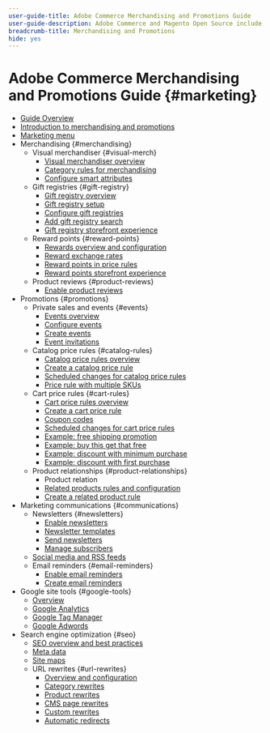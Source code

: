 ```yaml
---
user-guide-title: Adobe Commerce Merchandising and Promotions Guide
user-guide-description: Adobe Commerce and Magento Open Source include many tools that you can use to drive sales, create opportunities for customer engagement, and set up targeted promotions.
breadcrumb-title: Merchandising and Promotions
hide: yes
---
```


# Adobe Commerce Merchandising and Promotions Guide {#marketing}

- [Guide Overview](guide-overview.md)
- [Introduction to merchandising and promotions](introduction.md)
- [Marketing menu](marketing-menu.md)
- Merchandising {#merchandising}
  - Visual merchandiser {#visual-merch}
    - [Visual merchandiser overview](visual-merchandiser.md)
    - [Category rules for merchandising](category-product-rules.md)
    - [Configure smart attributes](smart-attributes-configure.md)
  - Gift registries {#gift-registry}
    - [Gift registry overview](gift-registries.md)
    - [Gift registry setup](gift-registry-create.md)
    - [Configure gift registries](gift-registry-configure.md)
    - [Add gift registry search](gift-registry-search.md)
    - [Gift registry storefront experience](gift-registry-storefront.md)
  - Reward points {#reward-points}
    - [Rewards overview and configuration](rewards-loyalty.md)
    - [Reward exchange rates](reward-exchange-rates.md)
    - [Reward points in price rules](reward-points-price-rules.md)
    - [Reward points storefront experience](reward-points-storefront.md)
  - Product reviews {#product-reviews}
    - [Enable product reviews](product-reviews.md)
- Promotions {#promotions}
  - Private sales and events {#events}
    - [Events overview](events-private-sales.md)
    - [Configure events](event-configure.md)
    - [Create events](event-create.md)
    - [Event invitations](invitations.md)
  - Catalog price rules {#catalog-rules}
    - [Catalog price rules overview](price-rules-catalog.md)
    - [Create a catalog price rule](price-rules-catalog-create.md)
    - [Scheduled changes for catalog price rules](price-rule-catalog-scheduled-changes.md)
    - [Price rule with multiple SKUs](price-rule-multiple-sku.md)
  - Cart price rules {#cart-rules}
    - [Cart price rules overview](price-rules-cart.md)
    - [Create a cart price rule](price-rules-cart-create.md)
    - [Coupon codes](price-rules-cart-coupon.md)
    - [Scheduled changes for cart price rules](price-rule-cart-scheduled-changes.md)
    - [Example: free shipping promotion](price-rules-cart-free-shipping.md)
    - [Example: buy this get that free](price-rules-cart-buy-this-get-that.md)
    - [Example: discount with minimum purchase](price-rule-discount-minimum-purchase.md)
    - [Example: discount with first purchase](price-rule-discount-first-purchase.md)
  - Product relationships {#product-relationships}   
    - Product relation 
    - [Related products rules and configuration](product-related-rules.md)
    - [Create a related product rule](product-related-rule-create.md)
- Marketing communications {#communications}
  - Newsletters {#newsletters}
    - [Enable newsletters](newsletters.md)
    - [Newsletter templates](newsletter-template.md)
    - [Send newsletters](newsletter-queue.md)
    - [Manage subscribers](newsletter-subscribers.md)
  - [Social media and RSS feeds](social-rss.md)
  - Email reminders {#email-reminders}
    - [Enable email reminders](email-reminder-rules.md)
    - [Create email reminders](email-reminder-rules-create.md)
- Google site tools {#google-tools}
  - [Overview](google-tools.md)
  - [Google Analytics](google-universal-analytics.md)
  - [Google Tag Manager](google-tag-manager.md)
  - [Google Adwords](google-adwords.md)
- Search engine optimization {#seo}
  - [SEO overview and best practices](seo-overview.md)
  - [Meta data](meta-data.md)
  - [Site maps](sitemap-xml.md)
  - URL rewrites {#url-rewrites}
    - [Overview and configuration](url-rewrite.md)
    - [Category rewrites](url-rewrite-category.md)
    - [Product rewrites](url-rewrite-product.md)
    - [CMS page rewrites](url-rewrite-cms-page.md)
    - [Custom rewrites](url-rewrite-custom.md)
    - [Automatic redirects](url-redirect-product-automatic.md)
